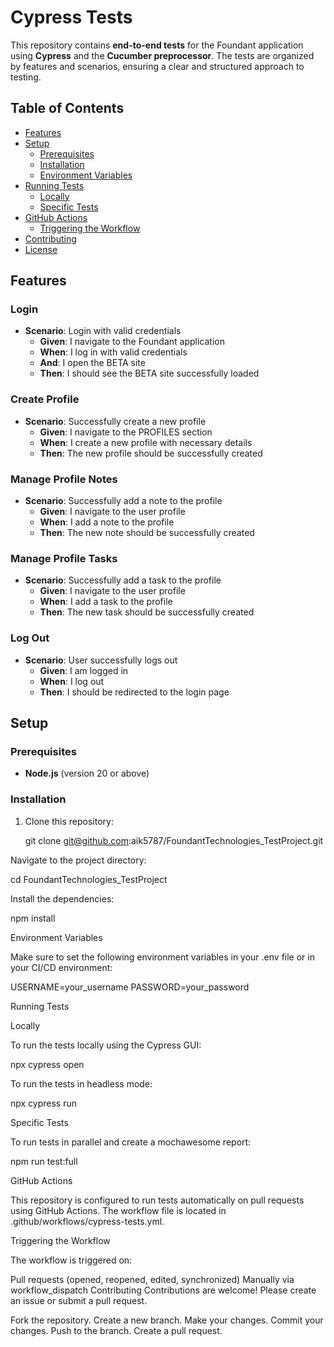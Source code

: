 # Cypress Tests

This repository contains **end-to-end tests** for the Foundant application using **Cypress** and the **Cucumber preprocessor**. The tests are organized by features and scenarios, ensuring a clear and structured approach to testing.

## Table of Contents
- [Features](#features)
- [Setup](#setup)
  - [Prerequisites](#prerequisites)
  - [Installation](#installation)
  - [Environment Variables](#environment-variables)
- [Running Tests](#running-tests)
  - [Locally](#locally)
  - [Specific Tests](#specific-tests)
- [GitHub Actions](#github-actions)
  - [Triggering the Workflow](#triggering-the-workflow)
- [Contributing](#contributing)
- [License](#license)

## Features

### Login
- **Scenario**: Login with valid credentials
  - **Given**: I navigate to the Foundant application
  - **When**: I log in with valid credentials
  - **And**: I open the BETA site
  - **Then**: I should see the BETA site successfully loaded

### Create Profile
- **Scenario**: Successfully create a new profile
  - **Given**: I navigate to the PROFILES section
  - **When**: I create a new profile with necessary details
  - **Then**: The new profile should be successfully created

### Manage Profile Notes
- **Scenario**: Successfully add a note to the profile
  - **Given**: I navigate to the user profile
  - **When**: I add a note to the profile
  - **Then**: The new note should be successfully created

### Manage Profile Tasks
- **Scenario**: Successfully add a task to the profile
  - **Given**: I navigate to the user profile
  - **When**: I add a task to the profile
  - **Then**: The new task should be successfully created

### Log Out
- **Scenario**: User successfully logs out
  - **Given**: I am logged in
  - **When**: I log out
  - **Then**: I should be redirected to the login page

## Setup

### Prerequisites
- **Node.js** (version 20 or above)

### Installation
1. Clone this repository:  

   git clone git@github.com:aik5787/FoundantTechnologies_TestProject.git

Navigate to the project directory:

cd FoundantTechnologies_TestProject

Install the dependencies:

npm install

Environment Variables

Make sure to set the following environment variables in your .env file or in your CI/CD environment:

USERNAME=your_username
PASSWORD=your_password

Running Tests

Locally

To run the tests locally using the Cypress GUI:

npx cypress open

To run the tests in headless mode:

npx cypress run

Specific Tests

To run tests in parallel and create a mochawesome report:

npm run test:full

GitHub Actions

This repository is configured to run tests automatically on pull requests using GitHub Actions. The workflow file is located in .github/workflows/cypress-tests.yml.

Triggering the Workflow

The workflow is triggered on:

Pull requests (opened, reopened, edited, synchronized)
Manually via workflow_dispatch
Contributing
Contributions are welcome! Please create an issue or submit a pull request.

Fork the repository.
Create a new branch.
Make your changes.
Commit your changes.
Push to the branch.
Create a pull request.